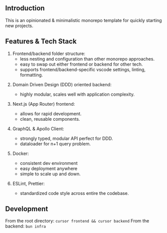 ## Introduction
This is an opinionated & minimalistic monorepo template for quickly starting new projects.

## Features & Tech Stack
1) Frontend/backend folder structure:
    - less nesting and configuration than other monorepo approaches.
    - easy to swap out either frontend or backend for other tech.
    - supports frontend/backend-specific vscode settings, linting, formatting.

2. Domain Driven Design (DDD) oriented backend:
    - highly modular, scales well with application complexity.

3. Next.js (App Router) frontend:
    - allows for rapid development.
    - clean, reusable components.

4. GraphQL & Apollo Client:
    - strongly typed, modular API perfect for DDD.
    - dataloader for n+1 query problem.

5. Docker:
    - consistent dev environment
    - easy deployment anywhere
    - simple to scale up and down.

6. ESLint, Prettier:
    - standardized code style across entire the codebase.


## Development

From the root directory: `cursor frontend && cursor backend`
From the backend: `bun infra`

